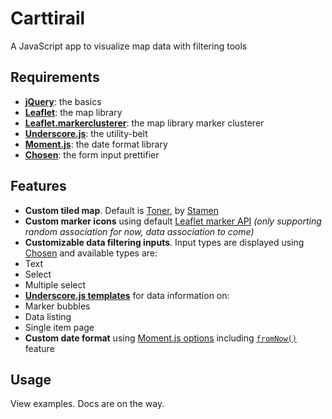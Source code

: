 Carttirail
==========

A JavaScript app to visualize map data with filtering tools

Requirements
------------

 - **[jQuery](http://jquery.com)**: the basics
 - **[Leaflet](http://leafletjs.com)**: the map library
 - **[Leaflet.markerclusterer](https://github.com/Leaflet/Leaflet.markercluster)**: the map library marker clusterer
 - **[Underscore.js](http://underscorejs.org/)**: the utility-belt
 - **[Moment.js](http://momentjs.com)**: the date format library
 - **[Chosen](http://harvesthq.github.io/chosen/)**: the form input prettifier


Features
--------

 - **Custom tiled map**. Default is [Toner](http://maps.stamen.com/toner/), by [Stamen](http://stamen.com/)
 - **Custom marker icons** using default [Leaflet marker API](http://leafletjs.com/examples/custom-icons.html) *(only supporting random association for now, data association to come)*
 - **Customizable data filtering inputs**. Input types are displayed using [Chosen](http://harvesthq.github.io/chosen/) and available types are:
  - Text
  - Select
  - Multiple select
 - **[Underscore.js templates](http://underscorejs.org/#template)** for data information on:
  - Marker bubbles
  - Data listing
  - Single item page
 - **Custom date format** using [Moment.js options](http://momentjs.com/docs/#/displaying/format/) including [`fromNow()`](http://momentjs.com/docs/#/displaying/fromnow/) feature

Usage
-----

View examples. Docs are on the way.
